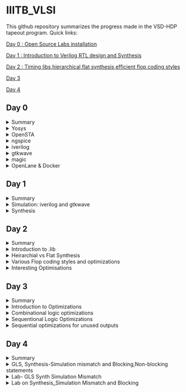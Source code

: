 # IIITB_VLSI

This github repository summarizes the progress made in the VSD-HDP tapeout program. Quick links:

[Day 0 : Open Source Labs installation](#day-0)

[Day 1 : Introduction to Verilog RTL design and Synthesis](#day-1)

[Day 2 : Timing libs,hierarchical,flat synthesis,efficient flop coding styles](#day-2)

[Day 3](#day-3)

[Day 4](#day-4)

## Day 0

<details>
 <summary> Summary </summary>
 
	
I installed the needed tools.

</details>	
	
 <details>
 <summary> Yosys </summary>


 I installed Yosys using the following commands:
```bash
git clone https://github.com/YosysHQ/yosys.git
cd yosys-master 
sudo apt install make 
sudo apt-get install build-essential clang bison flex \
    libreadline-dev gawk tcl-dev libffi-dev git \
    graphviz xdot pkg-config python3 libboost-system-dev \
    libboost-python-dev libboost-filesystem-dev zlib1g-dev
make 
sudo make install
```
Below is the screenshot showing sucessful installation:

![yosys](https://github.com/mavi62/IIITB_VLSI/assets/57127783/24dea86f-6bba-4835-bcf8-db0da6101ace)

</details>

<details>
 <summary> OpenSTA </summary>


 I installed and built OpenSTA (including the needed packages) using the following commands:
 ```bash
sudo apt-get install cmake clang gcctcl swig bison flex
git clone https://github.com/The-OpenROAD-Project/OpenSTA.git
cd OpenSTA
mkdir build
cd build
cmake ..
make
```
Below is the screenshot showing sucessful installation:

![OpenSTA](https://github.com/mavi62/IIITB_VLSI/assets/57127783/b5ffd733-4801-4dde-b01d-48b8de5eecc5)

</details>
 <details>
 <summary> ngspice </summary>


 I downloaded the tarball from https://sourceforge.net/projects/ngspice/files/ to a local directory and unpacked it using the following commands:
 ```bash
tar -zxvf ngspice-37.tar.gz
cd ngspice-37
mkdir release
cd release
../configure  --with-x --with-readline=yes --disable-debug
make
sudo make install
 ```
Below is the screenshot showing sucessful installation:

![ngSpice](https://github.com/mavi62/IIITB_VLSI/assets/57127783/ab066be0-b6c2-48c3-985f-887f47338059)

</details>
 <details>
 <summary> iverilog </summary>


 I installed iverilog using the following command:
  ```bash
sudo apt-get install iverilog
 ```
 Below is the screenshot showing sucessful installation:
 
 ![iverilog](https://github.com/mavi62/IIITB_VLSI/assets/57127783/41852158-c140-4b1e-a90e-688e6ac710b5)

 </details>
 <details>
 <summary> gtkwave </summary>


 I installed gtkwave using the following command:
  ```bash
sudo apt-get install gtkwave
 ```
 Below is the screenshot showing sucessful installation:
 
 ![gtkwave](https://github.com/mavi62/IIITB_VLSI/assets/57127783/9bbc4ae9-0774-433e-afa0-cb34ce4d50cc)

 </details>
 <details>
 <summary> magic </summary>


 I installed magic using the following commands:
  ```bash
sudo apt-get install m4
sudo apt-get install tcsh
sudo apt-get install csh
sudo apt-get install libx11-dev
sudo apt-get install tcl-dev tk-dev
sudo apt-get install libcairo2-dev
sudo apt-get install mesa-common-dev libglu1-mesa-dev
sudo apt-get install libncurses-dev
 ```
 Below is the screenshot showing sucessful installation:
 
 ![magic](https://github.com/mavi62/IIITB_VLSI/assets/57127783/22ed2199-8a03-4481-9905-0b6a307715cc)

 </details>


 <details>
 <summary> OpenLane & Docker </summary>


 I installed OpenLane & Docker using the following commands:
sudo apt-get update
sudo apt-get upgrade
sudo apt install -y build-essential python3 python3-venv python3-pip make git

sudo apt install apt-transport-https ca-certificates curl software-properties-common
curl -fsSL https://download.docker.com/linux/ubuntu/gpg | sudo gpg --dearmor -o /usr/share/keyrings/docker-archive-keyring.gpg

echo "deb [arch=amd64 signed-by=/usr/share/keyrings/docker-archive-keyring.gpg] https://download.docker.com/linux/ubuntu $(lsb_release -cs) stable" | sudo tee /etc/apt/sources.list.d/docker.list > /dev/null

sudo apt update

sudo apt install docker-ce docker-ce-cli containerd.io

sudo docker run hello-world

sudo groupadd docker
sudo usermod -aG docker $USER
sudo reboot 

docker run hello-world

Below is the screenshot showing sucessful launch:

![docker](https://github.com/mavi62/IIITB_VLSI/assets/57127783/72a85660-7514-4282-b9e2-aa92126c378a)

</details>

## Day 1

<details>
  <summary>Summary</summary>
  
  **Simulator:** It is a tool for checking the design written in HDL. RTL design is checked for the the adherence to to spexifaction of required circuit.
 
  **Design:** It is the verilog code to create the circuit that meets the required specificaations. It involves using HDL to specify behaviour and structure of the circuit.
	
 **RTL design outline:**

	module module_name (port_list);
		//declarations;
		//initializations;
		//continuos concurrent assigments;
		//procedural blocks;
	endmodule
 
  **Testbench:** It is used to apply stimulus to the design to check the working of the circuit and ensure that it's functionality meets the required specifications. 

![p1](https://github.com/mavi62/IIITB_VLSI/assets/57127783/2a176771-f7b2-47de-b3e9-42308b1e5524)

**iverilog:** iverilog stands for Icarus Verilog. Icarus Verilog is an implementation of the Verilog hardware description language.

**GTKwave:** GTKWave is a fully featured GTK+ based wave viewer for Unix, Win32, and Mac OSX which reads LXT, LXT2, VZT, FST, and GHW files as well as standard Verilog VCD/EVCD files and allows their viewing. 

![p2](https://github.com/mavi62/IIITB_VLSI/assets/57127783/2367bacd-ed16-4bb0-93e9-e8de0eeac236)


### Lab examples using iverilog and GTKwave

In this lab session we were made familiar with the linux operating system as well as GTKwave along with codes in iverilog. We cloned sky130RTLDesign library from github using command: **git clone**. and worked on good_mux file.

![git clone](https://github.com/mavi62/IIITB_VLSI/assets/57127783/893b1f88-e520-4186-b01e-e023c0067ef3)


![clone 2](https://github.com/mavi62/IIITB_VLSI/assets/57127783/e11d5ca5-c523-481f-afe3-d72fb69d8eed)

</details>

<details>
<summary> Simulation: iverilog and gtkwave </summary>
 
 I used the following commands to simulate and view the plots of the RTL design:
	
 ```bash
 iverilog <name verilog: good_mux.v> <name testbench: tb_good_mux.v>
 ./a.out
 gtkwave tb_good_mux.vcd
 ```
	
 Below is the screenshot of the gtkwave plots:

![clone3](https://github.com/mavi62/IIITB_VLSI/assets/57127783/a9b0b71b-903e-4a2b-9ee2-a5c3e122fac1)


Here is the code used in todays lab :<br />

	module good_mux (input i0 , input i1 , input sel , output reg y); 
		always @ (*)
		begin
			if(sel)
			y <= i1;
			else 
			y <= i0;
		end
	endmodule


	`timescale 1ns / 1ps
	module tb_good_mux;
	// Inputs
	reg i0,i1,sel;
	// Outputs
	wire y;
      		// Instantiate the Unit Under Test (UUT), name based instantiation
		good_mux uut (.sel(sel),.i0(i0),.i1(i1),.y(y));
		//good_mux uut (sel,i0,i1,y);  //order based instantiation
	initial begin
		$dumpfile("tb_good_mux.vcd");
		$dumpvars(0,tb_good_mux);
		// Initialize Inputs
		sel = 0;
		i0 = 0;
		i1 = 0;
		#300 $finish;
	end
	always #75 sel = ~sel;
	always #10 i0 = ~i0;
	always #55 i1 = ~i1;
	endmodule

</details>  

<details>
 <summary> Synthesis </summary>
 

 **Synthesizer:** It is a tool used to convert RTL design to gate level netlist. The Synthesis tool used in this lab is yosys.
 
 **Netlist:** It is representation of RTL design in for of standard cells i.e. It is a properly implemented chip design in terms of logic gates.
 
![1](https://github.com/mavi62/IIITB_VLSI/assets/57127783/54557e87-29dd-4f4a-a8e3-36a50c61b8ee)


 Synthesis takes place in following steps:
- Converting RTL into simple logic gates.
- Mapping those gates to actual technology-dependent logic gates available in the technology libraries.
- Optimizing the mapped netlist keeping the constraints set by the designer intact.

- **Verification of Synthesized design**: In order to make sure that there are no errors in the netlist, we need to verify the synthesized circuit. The netlist verification flow can be seen in the below image:

![2](https://github.com/mavi62/IIITB_VLSI/assets/57127783/4ceee7d4-92b5-451b-9e85-d1fc819692e1)


  **Yosys**: It is a framework for RTL synthesis. It provides a basic set of synthesis algorithms for various application domains. Yosys is the core component of most our implementation and verification flows.
  
![3](https://github.com/mavi62/IIITB_VLSI/assets/57127783/8382b5c5-2a14-43f7-a883-9fda887b7a37)


Below are the commands to perform above synthesis.

- RTL Design  - read_verilog
- .lib        - read_liberty
- netlist file- write_verilog

![4](https://github.com/mavi62/IIITB_VLSI/assets/57127783/a169bf08-ae9b-46c3-97f2-03f2872a9553)


In the directory of the verilog files, I used the following commands to synthesize and view the synthesized deisgn:
	
 ```bash
yosys> read_liberty -lib <path to lib file>
yosys> read_verilog <path to verilog file>
yosys> synth -top <top_module_name>
yosys> abc -liberty <path to lib file>
yosys> show
 ```
 Below is the screenshot of the synthesized design:


![synth_1](https://github.com/mavi62/IIITB_VLSI/assets/57127783/14be6283-143c-424d-afc3-650684a3b566)


**.lib :** It is a collection of logical modules like logic gates. It contains cells with different sppeds, no. of inputs etc. that can be used as required.

 I used the following command to generate the netlist:
 ```bash
 yosys> write_verilog -noattr <file_name_netlist.v>
 ```
 
 Below is the screenshot of the generated netlist:

 
![vim](https://github.com/mavi62/IIITB_VLSI/assets/57127783/483ec355-769d-49a3-a369-d750208e1282)

**Need for different speed of gates:**
  
![5](https://github.com/mavi62/IIITB_VLSI/assets/57127783/97828782-a3fd-4b23-9ee0-134616841b0d)
 
   - We need gates fast enough so that the total delay of all the gates is smaller than the T(clk).
   
![6](https://github.com/mavi62/IIITB_VLSI/assets/57127783/81bbc5b9-3343-4461-8f45-f4b5a9f15eb7)
 
   - If we want to capture B in next clock cycle rather than the same, we need to make the delay larger than the whole time, so some cells need to work slowly

**Fast cell VS slow cells:**
- A load in digital logic is a capacitor
- A faster charging or discharging means less delay
- To increase the rate of charging or discharging we need to widen the transistors.
- Wider transistor gives lower delay: but more is required and more power is required
- Narrow transistors give out more delay  : we need less area and less power is consumed.

</details>
  
## Day 2

<details>
 <summary> Summary </summary>
 I first synthesized a multiple module (made of two submodules) at the multiple module level 
 (both in hierarchical and flattened forms) then at the submodule level. Synthesis at the 
 submodule level is important for two reasons: 1-) when we have multiple instances of same module 
 (we synthesize once and replicate this netlist multiple times and stitch together the replicas 
 to get the multiple module netlist, and 2-) when we want to divide and conquer (in massive 
 designs) so that the tool can generate a portion by portion of the overall netlist and then we 
 can stitch together the netlist portions to get the multiple module netlist. After that, I 
 sumulated the different flop designs using iverilog and gtkwave, then synthesized the designs. 
 Finally, I synthesized 2 designs that were special; their synthesis used optimizations.
</details>
<details>
 <summary> Introduction to .lib </summary>

 Under this section, we get a better insight regarding .lib. We have the general overview that it 
 stores the models of all the standards cells, various variations and flavours as per the need of 
 specification provided. Getting an insight into the .lib file, we start with the file name -

sky130_fd_sc_hd__tt_025C_1v80  
 The name sky130 represemts that the library is based on 130nm technology. Under the nomenclature, we define PVT - process, voltage and temperature. Process refers to the variations due to the fabrication, ie. there will variations in the silicon fabricated even by the same machine. There is variation due to the voltage and temperature as well. Silicon is very sensitive to temperature. All these 3 determines how the silicon is going to perform. We aim to design such that silicon works in all the conditions, across various variations. These three are indicated under the name, tt stands for typical process, 25c indicates the temperature - 25C and 1v80 indicates the voltage of 1.80volts. It is to be noted, all the models under the said library are designed for the given PVT parameters.

We open the .lib file using gvim to go through various other informations it provides.

![1](https://github.com/mavi62/IIITB_VLSI/assets/57127783/9166ab42-c5a2-49fa-92da-aeac43319c97)


- It defines the technology begin used "CMOS" and the delay model as "table_lookup"
- It defines the units for various parameters and quanities, such as, 1ns for time, 1V for voltage, 1mA for current, 1kohm for resistance and 1pF for capacitance.
- It defines the operating conditions as "tt_025C_1v80".

Considering a two input and gate, and compare different two input and gate.

![2](https://github.com/mavi62/IIITB_VLSI/assets/57127783/eb41fc12-ca13-4666-b04c-c09e0e1204f7)


- The lib files conatins the power and timing information for the 4 possible outcomes.
- All three taken cells are 2 input and gates, but differ in their areas, and2_4 has a larger area than area2_2 and consequently more than and2_0.
- Having a larger area refers to the use of a wider cell. Wider cells will be faster, but consumes more power. This can be seen in the datials under the lib file.

</details>

<details>
<summary> Heirarchial vs Flat Synthesis </summary>
Under this section, we go over what is heirchial synthesis and flat synthesis. For this, we have taken the case of multiple_modul2s.v from verilog files to have a better unstanding.


![3](https://github.com/mavi62/IIITB_VLSI/assets/57127783/dadbd906-b57d-4356-9146-1d812b739ad5)

Gate level diagram

![4](https://github.com/mavi62/IIITB_VLSI/assets/57127783/aa1b5118-6e5d-4088-91ae-442e08ac5a42)

We go to the directory where we find the model in verilog files
```bash
$ cd Documents/ASICs/VLSI/sky130RTLDesignAndSynthesisWorkshop/verilog_files
$ yosys
read_liberty -lib ~/Documents/ASICs/VLSI/sky130RTLDesignAndSynthesisWorkshop/lib/sky130_fd_sc_hd__tt_025C_1v80.lib
read_verilog multiple_modules.v
synth -top multiple_modules
abc -liberty ~/Documents/ASICs/VLSI/sky130RTLDesignAndSynthesisWorkshop/lib/sky130_fd_sc_hd__tt_025C_1v80.lib
show multiple_modules
```
**Reading and Synthesis of the said module**

![5](https://github.com/mavi62/IIITB_VLSI/assets/57127783/2d07926d-beac-477a-8b29-b49a2e1be030)


![6](https://github.com/mavi62/IIITB_VLSI/assets/57127783/c48d2c5d-d3b8-4eb0-8b7c-3783efb3ee2d)


![7](https://github.com/mavi62/IIITB_VLSI/assets/57127783/35143b08-37af-4d27-8b3c-7b4998ce1564)


- we hit show and expect to attain a similar schematic we had drew
  
![8](https://github.com/mavi62/IIITB_VLSI/assets/57127783/ed575077-0342-4cb2-b367-f7fa8730f1b6)


- We get the image of the top module.
- We don't get to see the and and or gates. We see the modules u1 and u2, which are the instances of the gates.
- **This type of design is called an heirarchial design.**
- We generate the netlist file for the design.
```bash
write_verilog -noattr multiple_modules_hier.v
!gvim multiple_modules_hier.v  
```

![9](https://github.com/mavi62/IIITB_VLSI/assets/57127783/3dca3f09-010a-4942-88ce-7eeb91480eb2)


![10](https://github.com/mavi62/IIITB_VLSI/assets/57127783/be737612-ce56-4f93-bea6-a476a3b3bbf0)


- In the netlist generated, it is observed that the hierarchy is maintained. The top module has instances of sub moduke 1 and 2, and the two modules are seperately defined implementing the and and or gates.
- It is to be more, since this is CMOS technology, we implement the gates using a nand gate with inverted inputs for or gate and nor gate with inverted inputs for and gate.

Now we will look into flat design techcnique.
```bash
write_verilog -noattr multiple_modules_flat.v
!gvim multiple_modules_flat.v
```

![11](https://github.com/mavi62/IIITB_VLSI/assets/57127783/5d3dec12-9a48-42bd-a41b-0077da00df7e)


![12](https://github.com/mavi62/IIITB_VLSI/assets/57127783/202e8248-a395-4e4f-bdb7-b39170321d1b)


- In the new netlist, we don't see any instances of submodules such as u1 and u2.
- We get direct instances of and and or gates under the flat design.
- This type of design is known as flat desigin techniques.

```bash
flatten
show multiple_modules
```

![13](https://github.com/mavi62/IIITB_VLSI/assets/57127783/af4ed4df-4593-4f83-88ff-aabda6295485)


We saw how to synthesis the top module, now we will look into synthesis of submodules.

![14](https://github.com/mavi62/IIITB_VLSI/assets/57127783/bddf7c7c-1086-494c-be0a-98a56fbf5d6e)


- We only see submodule 1, we don't get to see the multiple module or submodule 2.


</details>
<details>
<summary> Various Flop coding styles and optimizations </summary>
Under this section, we go through all the various types of flops available and how to design and 
code them efficiently. All the required files are presen in the folder verilog_files.
To understand the need of flops, we refer the example of a simple circuit with delays as 2ns for 
and gate and 1ns for or gate.
 
![15](https://github.com/mavi62/IIITB_VLSI/assets/57127783/5007dae6-da27-4cf4-b06a-bdd38ac5e5da)


- Considering the input goes from 0 to 1 for a and b and simultaneously, 1 to 0 for c.
- Ideally for the transition from (001) to (110), the output should have been a constant at 1,
but because of the delay, we get outout as 0 for a brief period of 2ns.
- This is called a glitch.

![16](https://github.com/mavi62/IIITB_VLSI/assets/57127783/1dada71e-6c85-426d-90cb-4f06f17d1ee2)


- More the number of combinational circuits, more number of glitches appear, giving a glitchy output.
- To avoid this, we need an element to store the value. Comes the flops into picture.
- We use a D flipflop. They are a storage element. They are placed between combinational circuits and changes value only at clock edge.

![17](https://github.com/mavi62/IIITB_VLSI/assets/57127783/df49924f-c80d-489c-876f-bd4134ab494d)
 

- We need to initailise the flops, else the combinational circuits gives a garbage value. For this purpose we have reset and set pins. They can be asynchoronous and synchronous.

Types of flops

- Flops can be designed to be asynchronous or synchronous. It depends on whether the flop is sensitive to the reset and set parameters.
- Under asynchronous, the flop is sensitive to the reset or set, ie the design checks for them and the moment, reset is encountered, the output is pulled to 0 irrespective of the clock. For asynchronous set, the output is pulled to 1.
- The circuit design and timing diagram along with verilog code is displayed under the image below under column 1.
- Under the case of synchronous reset, the output is pulled to 0 at the next clock cycle. The design and timing diagram along the verilog code is shown under the column 2 of the image below.
- Sync reset can be understodd as the input is pulled to 0, thus output becomes 0 for next clock cycle.

![18](https://github.com/mavi62/IIITB_VLSI/assets/57127783/4f0c5aca-26db-47d2-9817-3d385bd7721e)


Now, we go through simuations of async reset, async set and sync async reset and observe the waveforms using gtkwave to have a better understand.

**RTL code for dff_asyncres**
```bash
module dff_asyncres ( input clk ,  input async_reset , input d , output reg q );
always @ (posedge clk , posedge async_reset)
begin
	if(async_reset)
		q <= 1'b0;
	else	
		q <= d;
end
endmodule
```
On execution of iverilog and gtkwave we get

![19](https://github.com/mavi62/IIITB_VLSI/assets/57127783/4d1b561d-602c-4237-a4ed-c20470501e84)


- We can observe that the output q goes to 0 when the reset is encountered.
- Now we synthesis the design using yosys.

![20](https://github.com/mavi62/IIITB_VLSI/assets/57127783/3c07e2ca-206a-44bc-a531-693e0e168120)


**RTL design of dff_async_set**

```bash
module dff_async_set ( input clk ,  input async_set , input d , output reg q );
always @ (posedge clk , posedge async_set)
begin
	if(async_set)
		q <= 1'b1;
	else	
		q <= d;
end
endmodule
```

- upon execution on terminal using iverilog and gtkwave

![21](https://github.com/mavi62/IIITB_VLSI/assets/57127783/a7552fd5-90e8-4e30-948a-54af71483c39)


- We can observe that the output q goes to 1 as soon as we encounter the set irrespective of that clock. -Now we synthesis the design using yosys.

![24](https://github.com/mavi62/IIITB_VLSI/assets/57127783/594eac37-0f87-441a-bfe0-12a1a6576c57)


**RTL code for dff_syncres**

```bash
module dff_syncres ( input clk ,  input sync_reset , input d , output reg q );
always @ (posedge clk )
begin
	if(sync_reset)
		q <= 1'b0;
	else	
		q <= d;
end
endmodule
```

- Upon executing iverilog and gtkwave

![23](https://github.com/mavi62/IIITB_VLSI/assets/57127783/e565029a-06a7-4dd7-83be-09cd45fe0503)


- It is observed that the output q is set to 0 at the next clock pulse when the reset is encountered, thus it is the case of sync reset.
- Now we synthesis the design using yosys.

![25](https://github.com/mavi62/IIITB_VLSI/assets/57127783/2e91298f-7a6f-4927-af27-5ce46db92a8c)

</details>
<details>
<summary> Interesting Optimisations</summary>
Under this section we look into two interesting cases and how they are executed and designed.

First we look into mul2.v

- Code for mul2.v
```bash
module mul2 (input [2:0] a, output [3:0] y);
	assign y = a * 2;
endmodule
```
- The block diagram and the truth table for the executed logic is shown under.

![26](https://github.com/mavi62/IIITB_VLSI/assets/57127783/513e2826-11bc-48d2-bcf1-8f9ef6f4b0a1)


- From these, we are able to infer that the logic requires the input to be multiplied with 2, and upon checking the output it is the input with 1'b0 padding.
- Thus the design for the logic needs no hardware to be mapped.
- We will confirm this using yosys.

![27](https://github.com/mavi62/IIITB_VLSI/assets/57127783/74cb4d2d-b03b-4826-b586-852944f6fff4)


- From the yosys synthesis, we observe the number of cells in design is 0 and there is no hardware to be mapped. These have been highlighted in the picture above.
- The schematic attained shows a similar result.
- This was done in case of multiplication with 2. For multiplication with 4, we give 2'b00 padding and for 8, we give 3'b000 padding. This goes on.

Now, we look into another special case.

- Condider a 3bit number a[2:0], and the logic to be implemented is that the output y[5:0] is equal to 9 times of a[2:0].
- Code for execution
```bash
module mult8 (input [2:0] a , output [5:0] y);
	assign y = a * 9;
endmodule
```
- explanation

![28](https://github.com/mavi62/IIITB_VLSI/assets/57127783/50c62c66-8895-4ef0-a07f-383b8f36ccfb)


- Multiplcation with 9 can be seen as multiplication with 8 and plus 1.
- We know multiplication with 8 is equal to 3'b000 padding, and adding the same 3 bit number to the padded number comes of as concatanation of {a,a}.
- Thus there are no standard cell required for the design. We verify this using yosys.

![29](https://github.com/mavi62/IIITB_VLSI/assets/57127783/3689c124-67fc-49dd-a85f-85de7ed6af83)


- We see that there are no standard cells required.
- We see the concatanation operation done in the netlist.
</details>


## Day 3

<details>
<summary> Summary </summary>
I have synthesized designs with optimizations. Combinational logic optimizations include 1-) 
constant propagation (when the combination is just propagating a constant) and 2-) boolean logic 
optimization (when boolean rules are used to simplify the expression). Sequential logic 
optimizations include 1-) sequential constant propagation (when constant is propagated with clock 
involved), 2-) state optimization (when unused states are optimized), 3-) retiming (when logic is 
split to decrease timing of the different logic portions and increase frequency), and 4-) 
sequential logic cloning (when physical aware synthesis is done to optimize the floop plan)
</details>
<details>
<summary> Introduction to Optimizations </summary>
Optimising the combinational logic circuit is squeezing the logic to get the most optimized digital design so that the circuit finally is area and power efficient. This is achieved by the synthesis tool using various techniques and gives us the most optimized circuit.

**Techniques for optimization for combinational logic**:

- Constant propagation which is Direct optimizxation technique
- Boolean logic optimization using K-map or Quine McKluskey

Here is an example for **Constant Propagation**

![1](https://github.com/mavi62/IIITB_VLSI/assets/57127783/495e88db-3295-4611-9bac-54bda55cec50)


In the above example, if we considor the trasnsistor level circuit of output Y, it has 6 MOS trasistors and when it comes to invertor, only 2 transistors will be sufficient. This is achieved by making A as contstant and propagating the same to output.

**Techniquies for Sequentional logic otimizations**

Below are the various techniques used for sequential logic optimisations:
- Basic
   Sequential contant propagation
- Advanced
   State optimisation
   Retiming
   Sequential Logic Cloning (Floor Plan Aware Synthesis)

-  The input of D ff is grounded, ir d=0, and the reset parameter is given. Here even if the
  reset is given or not the output output of the flop is constant at 0, hence the overall outcome
  is constant.

![2](https://github.com/mavi62/IIITB_VLSI/assets/57127783/e9bc2809-8aae-412a-a85c-156af0e32a11)


- Now taking the same circuit, but instead of reset, we give set. Now when the set is 1, the flop
output follows set. As soon as set is removed, the output goes to 0 at the next positive clock
edge. Thus now we can't remove the flop from design, Thus we retain the flop.

![3](https://github.com/mavi62/IIITB_VLSI/assets/57127783/eab791a2-bdaf-4c95-92b2-8915b304d0fe)


**Advanced Methods for Sequential logic Optimisation**

- State optimization in ASIC design is about finding the best trade-offs among performance, power
efficiency, area utilization, and other design objectives to create an effective and efficient
custom integrated circuit for a particular application.
- Re-timing is the technique used to optimize the timing performance of a digital circuit by
moving registers (flip-flops) to different locations within the circuit without changing its
functionality. The primary goal of retiming is to improve the critical path delay, which is the
longest path through the logic circuit that determines the maximum operating frequency.
- Sequential logic cloning or flip-flop cloning or state machine cloning is the technique used to
replicate or duplicate certain portions of sequential logic circuits. This technique is employed
to improve performance, reduce critical path delays, or optimize power consumption in a design
without altering its functional behavior.



</details>
<details>
	
<summary> Combinational logic optimizations </summary>

Let's consider an example concurrent statement assign **y=a?(b?c:(c?a:0)):(!c)**

The above expression is using a ternary operator which realizes a series of multiplexers, however, when we write the boolean expression at outputs of each mux and simplify them further using boolean reduction techniques, the outout y turns out be just **~(a^c)**

Command to optimize the circuit by yosys is

```bash
yosys> opt_clean -purge
```

opt_clean remove unused cells and wires. The -purge switch removes internal nets if they have a 
public name. This command identifies wires and cells that are unused and removes them. This 
command can be used to clean up after the commands that do the actual work.


In case of multiple models, it is important to flatten the design then followup with 
optimization.

**Lab 1-opt_check.v**
**RTL code**

```bash
module opt_check (input a , input b , output y);
	assign y = a?b:0;
endmodule
```

- after synthesis on yosys

![4](https://github.com/mavi62/IIITB_VLSI/assets/57127783/427d5869-34df-41d9-9995-9903f7fee603)


**Lab_2 opt_check2.v**
**RTL code**
```bash
module opt_check2 (input a , input b , output y);
	assign y = a?1:b;
endmodule
```
- Hardware after synthesis on yosys

![5](https://github.com/mavi62/IIITB_VLSI/assets/57127783/d6acfae8-c65f-4160-9a31-c2c6bb770510)


**Lab_3 opt_check3.v**
**RTL code**
```bash
module opt_check3 (input a , input b, input c , output y);
	assign y = a?(c?b:0):0;
endmodule
```
- hardware after synthesis on yosys

![6](https://github.com/mavi62/IIITB_VLSI/assets/57127783/7e114ac8-eae6-4d3e-b49b-73883be40233)

**Lab_4 opt_check4.v**
**RTL code**
```bash
module opt_check4 (input a , input b , input c , output y);
 assign y = a?(b?(a & c ):c):(!c);
 endmodule
```
- Hardware  after synthesis on yosys

![7](https://github.com/mavi62/IIITB_VLSI/assets/57127783/58e42398-1213-4704-b58a-3520f8d4e666)


**Lab_5 multiple_module_opt.v
**RTL code**

```bash
module sub_module1(input a , input b , output y);
 assign y = a & b;
endmodule


module sub_module2(input a , input b , output y);
 assign y = a^b;
endmodule


module multiple_module_opt(input a , input b , input c , input d , output y);
wire n1,n2,n3;

sub_module1 U1 (.a(a) , .b(1'b1) , .y(n1));
sub_module2 U2 (.a(n1), .b(1'b0) , .y(n2));
sub_module2 U3 (.a(b), .b(d) , .y(n3));

assign y = c | (b & n1); 


endmodule
```

- Hardware after synthesis on yosys

![module1](https://github.com/mavi62/IIITB_VLSI/assets/57127783/107eab44-deff-42a6-8be0-5707f5e43e1a)


**Lab_6 multiple_modules_opt2.v**
**RTL code**

```bash
 module sub_module(input a , input b , output y);
 assign y = a & b;
endmodule



module multiple_module_opt2(input a , input b , input c , input d , output y);
wire n1,n2,n3;

sub_module U1 (.a(a) , .b(1'b0) , .y(n1));
sub_module U2 (.a(b), .b(c) , .y(n2));
sub_module U3 (.a(n2), .b(d) , .y(n3));
sub_module U4 (.a(n3), .b(n1) , .y(y));


endmodule
```

- Hardware after yosys synthesis

![module2](https://github.com/mavi62/IIITB_VLSI/assets/57127783/c4e6e2f5-5527-478f-baf0-dcef17376903)

</details>

<details>
<summary> Sequentional Logic Optimizations </summary>

**Lab_1 dff_const1.v**
**RTL code**
```bash
module dff_const1(input clk, input reset, output reg q);
always @(posedge clk, posedge reset)
begin
	if(reset)
		q <= 1'b0;
	else
		q <= 1'b1;
end

endmodule
```

- Simulation on iverilog and gtkwave

![DFF_1](https://github.com/mavi62/IIITB_VLSI/assets/57127783/43fa19b4-a604-4995-bdac-5a77f236b15c)


- optimization using yosys

![DFF_1_yosys](https://github.com/mavi62/IIITB_VLSI/assets/57127783/5e88a820-939c-43c6-861c-09a6314aca67)


**Lab_2 dff_const2.v**
**RTL code**

```bash
module dff_const2(input clk, input reset, output reg q);
always @(posedge clk, posedge reset)
begin
	if(reset)
		q <= 1'b1;
	else
		q <= 1'b1;
end

endmodule
```

- Simulation using iverilog and yosys
  
![DFF_2](https://github.com/mavi62/IIITB_VLSI/assets/57127783/b97763f2-c798-4a88-bf62-466122e3fc3f)


- optimization using yosys
  
![DFF_2_yosys](https://github.com/mavi62/IIITB_VLSI/assets/57127783/36d9d7f9-199c-40a1-a549-63513425a5d6)


**Lab_3 dff_const3.v**
**RTL code**

```bash
module dff_const2(input clk, input reset, output reg q);
module dff_const3(input clk, input reset, output reg q);
reg q1;

always @(posedge clk, posedge reset)
begin
	if(reset)
	begin
		q <= 1'b1;
		q1 <= 1'b0;
	end
	else
	begin
		q1 <= 1'b1;
		q <= q1;
	end
end

endmodule
```

-simaulation using iverilog and gtkwave

![DFF_3](https://github.com/mavi62/IIITB_VLSI/assets/57127783/f1b8b12e-9ade-4137-9b2d-21a7898d0cf1)


-optimization using yosys

![DFF_3_yosys](https://github.com/mavi62/IIITB_VLSI/assets/57127783/7ab1a684-db78-4841-aab2-3bb234e2b35a)


**Lab_4 dff_const4.v**
**RTL code**

```bash
module dff_const4(input clk, input reset, output reg q);
reg q1;

always @(posedge clk, posedge reset)
begin
	if(reset)
	begin
		q <= 1'b1;
		q1 <= 1'b1;
	end
	else
	begin
		q1 <= 1'b1;
		q <= q1;
	end
end

endmodule
```

-Simulation using iverilog and gtkwave

![DFF_4](https://github.com/mavi62/IIITB_VLSI/assets/57127783/13ae2139-875c-41f7-9130-156919ca66b4)


-optimization using yosys

![DFF_4_yosys](https://github.com/mavi62/IIITB_VLSI/assets/57127783/4a36afa2-bed5-4548-abe0-9db3d46d14a8)


**Lab_5 dff_const5.v**
**RTL code**

```bash

module dff_const5(input clk, input reset, output reg q);
reg q1;

always @(posedge clk, posedge reset)
begin
	if(reset)
	begin
		q <= 1'b0;
		q1 <= 1'b0;
	end
	else
	begin
		q1 <= 1'b1;
		q <= q1;
	end
end

endmodule
```

-simulation using iverilog and gtkwave

![DFF_5](https://github.com/mavi62/IIITB_VLSI/assets/57127783/f72fd157-9d59-43a9-a9dd-8cbbf433cf0f)


-optimization using yosys

![DFF_5_yosys](https://github.com/mavi62/IIITB_VLSI/assets/57127783/50b724c7-3624-4e62-904c-3631f6ea80ce)


</details>

<details>
<summary> Sequential optimizations for unused outputs </summary>
Under this section, we look into how yosys synthesizer optimises the design in case of unused 
bits in the output. For this we have taken a 3 bit counter. In case 1, only the LSB is taken as 
final output, thus the first two are left unused. In case two, we take the entire 3 bits as 
output.
	
![8](https://github.com/mavi62/IIITB_VLSI/assets/57127783/9b2c8d49-d2fe-423e-82eb-89b56096832e)


**Lab_1 using count[0]**
**RTL code**

```bash
module counter_opt (input clk , input reset , output q);
reg [2:0] count;
assign q = count[0];

always @(posedge clk ,posedge reset)
begin
	if(reset)
		count <= 3'b000;
	else
		count <= count + 1;
end

endmodule
```

-synthesis using yosys

![9](https://github.com/mavi62/IIITB_VLSI/assets/57127783/4c3a34d4-4101-4c67-acd8-74f28ed849e2)


![10](https://github.com/mavi62/IIITB_VLSI/assets/57127783/19bb7c47-99dc-4b10-b862-96bae2054106)


**Lab_2 using all three bits count[2] and count[1] and count[0]
**RTL code**

```bash
module counter_opt (input clk , input reset , output q);
reg [2:0] count;
assign q = count[2:0] == 3'b100;

always @(posedge clk ,posedge reset)
begin
	if(reset)
		count <= 3'b000;
	else
		count <= count + 1;
end
```

- synthesis using yosys

![11](https://github.com/mavi62/IIITB_VLSI/assets/57127783/2a2a0827-9a8d-4b47-a7ba-40cf6409b1f5)


![12](https://github.com/mavi62/IIITB_VLSI/assets/57127783/3921800e-c7ac-45c9-9e33-ec13e1eb6d91)


- In the yosys generation, we see the design has encorporated 3 dff for the 3 bit counter.
- It is evident that the yosys synthesizer optimizes for the unsed bits in the output. This so important as illustrated because it saves a ton of space, and speed, and improves efficiency of the final design.
 </details> 


## Day 4

<details>
<summary> Summary </summary>
performed Gate Level Simulation (GLS). GLS is when the testbench is run with the netlist as 
design under test to ensure there are no synthesis and simulation mismatches, and it is important 
as it 1-) verifies the logical correctness of the post-synthesis design and 2-) ensures the 
timing of design is met. Synthesis and simulation mismatches can happen due to a lot of reasons 
including missing sensitivity list (some signal changes are not captured by the circuit because 
they are missing from the sensitivity list), blocking vs non-blocking assignments (inside an 
always block, "=" statements inside it are blocking meaning they are executed in order they are 
written, assignments (<=) on the other hand are non-blocking so they are executed in parallel => 
non-blocking should be used with sequential circuits. Note that the synthesis will yield same 
circuit with blocking and non-blockin; it will yield what would be obtained as if the statements 
where written in non-blocking format, so in case they weren't written as such a mismatch will 
occur with the simulation), and non-standard verilog coding.
</details>

<details>
<summary> GLS, Synthesis-Simulation mismatch and Blocking,Non-blocking statements </summary>
**GLS concepts and flow**
What is GLS-Gate Level Simulation?
GLS is generating the simulation output by running test bench with netlist file generated from 
synthesis as design under test. Netlist is logically same as RTL code, therefore, same test bench 
can be used for it.

Why GLS?
We perform this to verify logical correctness of the design after synthesizing it. Also ensuring 
the timing of the design is met.

Below picture gives an insight of the procedure. Here while using iverilog, we also include gate 
level verilog models to generate GLS simulation.

![1](https://github.com/mavi62/IIITB_VLSI/assets/57127783/2db01bcf-8c07-4551-995a-00479e7566f8)


**Synthesis Simulation Mismatch**
There are three main reasons for Synthesis Simulation Mismatch:
      -Missing sensitivity lis in always block
      -blocking vs non-blocking assignments
      -Non standard verilog coding
*Missing Sensitivity List*
To understand this we use examples for a mux with different sensitivity

-Code 1

```bash
module mux1 (input sel , i0, i1 ,
output reg y);

always@(sel)
begin
if(sel)
	y=i1;
else
	y=i0;
end

endmodule
```

-Code 2

```bash
module mux (input sel , i0, i1 ,
output reg y);

always@(*) 
begin
if(sel)
	y=i1;
else
	y=i0;
end

endmodule
```

- Mux 1 is sensitive to changes is changes in latches, ie the output y will change only at the changes of sel. Thus the changes of inputs i1 and i0 are not displayed in the output.
- Mux 2 is sensitive to all three, so when high sel, output covers all changes in i1, and for low sel, all changes in i0 are covered.
- Now, the simulation and synthesis of mux 2 wont have any mismatch.
- But mux1 will have mismatch,as simulators work on sensitivity list and the simulation will behave as a double edge triggered latch, while the synthesizer converts the logic into netlist and doesn't look into sensitivity list, thus synthesis will behave as a 2 input MUX.

*Blocking and Non-blocking statements*
Blocking statements execute the statemetns in the order they are written inside the always block. 
Non-Blocking statements execute all the RHS and once always block is entered, the values are 
assigned to LHS. This will give mismatch as sometimes, improper use of blocking statements can 
create latches.
</details>
<details>
<summary> Lab- GLS Synth Simulation Mismatch </summary>

**Lab_1 ternary_operator_mux.v**
**RTL code**

```bash
module ternary_operator_mux (input i0 , input i1 , input sel , output y);
	assign y = sel?i1:i0;
endmodule
```

- Simulation using iverilog and yosys

![2](https://github.com/mavi62/IIITB_VLSI/assets/57127783/632608c9-4ca2-488e-8e0c-847c0882185b)


- now we synthesis using yosys

![3](https://github.com/mavi62/IIITB_VLSI/assets/57127783/3e54eda4-0a6c-4af3-9bf3-626b6ff9e6f5)


- generated netlist
  
![4](https://github.com/mavi62/IIITB_VLSI/assets/57127783/769ad079-14a9-4603-9559-eeabf315815e)


-Running GLS using the netlist file generated during yosys

![5](https://github.com/mavi62/IIITB_VLSI/assets/57127783/3e99034b-35e7-4ba1-9f8d-8efeb50a773a)


**it is clear that both simulatons are same**

**Lab_2 bad_mux.v**
**RTL code**

```bash

module bad_mux (input i0 , input i1 , input sel , output reg y);
always @ (sel)
begin
	if(sel)
		y <= i1;
	else 
		y <= i0;
end
endmodule
```

- Simulation using iverilog and gtkwave
  
![6](https://github.com/mavi62/IIITB_VLSI/assets/57127783/572a896b-b776-473a-ae7b-9120c2a0c371)


- synthesis using Yosys
  
![7](https://github.com/mavi62/IIITB_VLSI/assets/57127783/87358744-7177-4124-93cc-c011afcbe0ff)


- Running GLS using netlist file generated during yosys

![8](https://github.com/mavi62/IIITB_VLSI/assets/57127783/965ec86e-5d95-4a72-89d5-06f26778ecf0)


- Under this, we see a clear mismatch between the simulation and synthesis designs. The RTL file
and netlist files aren't the same logic implemention. This happened due to the sensitivity
listing under the RTL file.
</details>
<details>
<summary> Lab on Synthesis_Simulation Mismatch and Blocking </summary>
In thissection we willlook into the mismatch between simulation and synthesis caused due to the blocking statements.
	
**RTL code**

```bash
module blocking_caveat (input a , input b , input  c, output reg d); 
reg x;
always @ (*)
begin
	d = x & c;
	x = a | b;
end
endmodule
```

- Running the simulation using iverilog and gtkwave
  
![9](https://github.com/mavi62/IIITB_VLSI/assets/57127783/dc882e67-515f-4e4c-aedb-fea35bd49176)


- Synthesis using yosys
  
![10](https://github.com/mavi62/IIITB_VLSI/assets/57127783/1fae9e56-075a-42a1-8ea2-92872be18a33)


- Netlist generated
  
![10 5](https://github.com/mavi62/IIITB_VLSI/assets/57127783/7fbfc00d-9bff-40c2-b871-c51055612488)


- Running GLS on the netlist file generated using iverilog and gtkwave
  
![11](https://github.com/mavi62/IIITB_VLSI/assets/57127783/46b86157-e3af-41ef-96ec-0280df84b28f)

  
- It is seen that the waveform matches with the expected output for d=((a|b).c).
- There is clear mismatch between the simulation and synthesis in this case. This happended coz
we used blocking statements, and while simulation, the design makes a flop, which wasn't the
intention of the original design.
</details>
